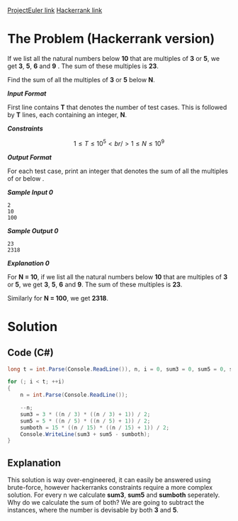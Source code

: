 [ProjectEuler link](https://projecteuler.net/problem=1)
[Hackerrank link](https://www.hackerrank.com/contests/projecteuler/challenges/euler001/problem?isFullScreen=true)

# The Problem (Hackerrank version)

If we list all the natural numbers below **10** that are multiples of **3** or **5**, we get **3**, **5**, **6** and **9** . The sum of these multiples is **23**.

Find the sum of all the multiples of **3** or **5** below **N**.

***Input Format***

First line contains **T** that denotes the number of test cases. This is followed by **T** lines, each containing an integer, **N**.

***Constraints***

```math
1 \le T \le 10^5 <br />
1 \le N \le 10^9
```

***Output Format***

For each test case, print an integer that denotes the sum of all the multiples of  or  below .

***Sample Input 0***
```
2
10
100
```
***Sample Output 0***
```
23
2318
```
***Explanation 0***

For **N = 10**, if we list all the natural numbers below **10** that are multiples of **3** or **5**, we get **3**, **5**, **6** and **9**. The sum of these multiples is **23**.

Similarly for **N = 100**, we get **2318**.

# Solution

## Code (C#)

```csharp
long t = int.Parse(Console.ReadLine()), n, i = 0, sum3 = 0, sum5 = 0, sumboth = 0;

for (; i < t; ++i)
{
    n = int.Parse(Console.ReadLine());

    --n;
    sum3 = 3 * ((n / 3) * ((n / 3) + 1)) / 2;
    sum5 = 5 * ((n / 5) * ((n / 5) + 1)) / 2;
    sumboth = 15 * ((n / 15) * ((n / 15) + 1)) / 2;
    Console.WriteLine(sum3 + sum5 - sumboth);
}
```

## Explanation

This solution is way over-engineered, it can easily be answered using brute-force, however hackerranks constraints require a more complex solution.
For every n we calculate **sum3**, **sum5** and **sumboth** seperately. Why do we calculate the sum of both? We are going to subtract the instances, where the number is devisable by both **3** and **5**.
